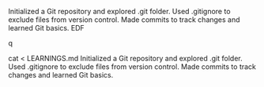
Initialized a Git repository and explored .git folder.
Used .gitignore to exclude files from version control.
Made commits to track changes and learned Git basics.
EDF

q


cat <<EOF > LEARNINGS.md
Initialized a Git repository and explored .git folder.
Used .gitignore to exclude files from version control.
Made commits to track changes and learned Git basics.
